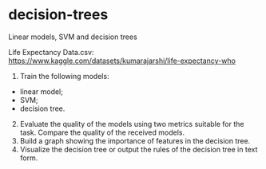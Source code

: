 # decision-trees
Linear models, SVM and decision trees

Life Expectancy Data.csv: https://www.kaggle.com/datasets/kumarajarshi/life-expectancy-who
1. Train the following models:
- linear model;
- SVM;
- decision tree.
2. Evaluate the quality of the models using two metrics suitable for the task. Compare the quality of the received models.
3. Build a graph showing the importance of features in the decision tree.
4. Visualize the decision tree or output the rules of the decision tree in text form.
